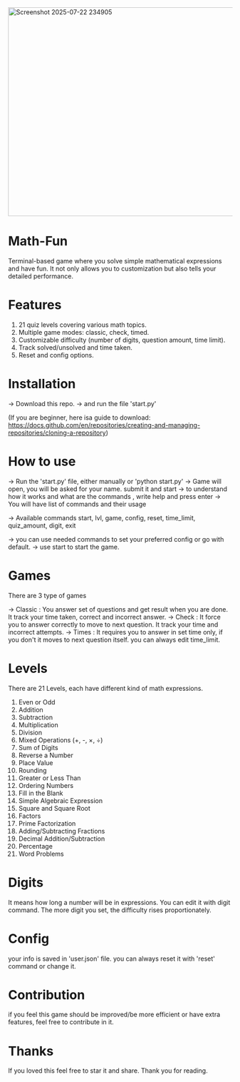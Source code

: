 <img width="1018" height="468" alt="Screenshot 2025-07-22 234905" src="https://github.com/user-attachments/assets/0a28e929-4c8e-41ff-a46e-b5b5b6ecb73f" />

# Math-Fun
Terminal-based game where you solve simple mathematical expressions and have fun. It not only allows you to customization but also tells your detailed performance.

# Features 
1. 21 quiz levels covering various math topics.
2. Multiple game modes: classic, check, timed.
3. Customizable difficulty (number of digits, question amount, time limit).
4. Track solved/unsolved and time taken.
5. Reset and config options.

# Installation
→ Download this repo.
→ and run the file 'start.py'

(If you are beginner, here isa  guide to download: https://docs.github.com/en/repositories/creating-and-managing-repositories/cloning-a-repository)

# How to use
→ Run the 'start.py' file, either manually or 'python start.py'
→ Game will open, you will be asked for your name. submit it and start
→ to understand how it works and what are the commands , write help and press enter
→ You will have list of commands and their usage

→ Available commands
start, lvl, game, config, reset, time_limit, quiz_amount, digit, exit

→ you can use needed commands to set your preferred config or go with default.
→ use start to start the game.

# Games

There are 3 type of games 

→ Classic : You answer set of questions and get result when you are done. It track your time taken, correct and incorrect answer.
→ Check : It force you to answer correctly to move to next question. It track your time and incorrect attempts.
→ Times : It requires you to answer in set time only, if you don't it moves to next question itself. you can always edit time_limit.


# Levels
There are 21 Levels, each have different kind of math expressions.
1. Even or Odd  
2. Addition  
3. Subtraction  
4. Multiplication  
5. Division  
6. Mixed Operations (+, -, ×, ÷)  
7. Sum of Digits 
8. Reverse a Number
9. Place Value
10. Rounding 
11. Greater or Less Than  
12. Ordering Numbers  
13. Fill in the Blank  
14. Simple Algebraic Expression 
15. Square and Square Root  
16. Factors 
17. Prime Factorization 
18. Adding/Subtracting Fractions 
19. Decimal Addition/Subtraction  
20. Percentage  
21. Word Problems

# Digits
It means how long a number will be in expressions. You can edit it with digit command. The more digit you set, the difficulty rises proportionately.

# Config 
your info is saved in 'user.json' file. you can always reset it with 'reset' command or change it.

# Contribution 
if you feel this game should be improved/be more efficient or have extra features, feel free to contribute in it. 

# Thanks 
If you loved this feel free to star it and share. Thank you for reading.

